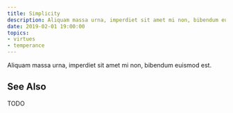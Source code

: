 ```yaml
---
title: Simplicity
description: Aliquam massa urna, imperdiet sit amet mi non, bibendum euismod est.
date: 2019-02-01 19:00:00
topics: 
- virtues
- temperance
---
```


Aliquam massa urna, imperdiet sit amet mi non, bibendum euismod est. 

## See Also
TODO
